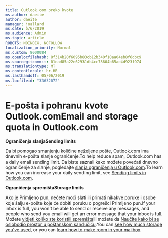 ```yaml
---
title: Outlook.com preko kvote
ms.author: daeite
author: daeite
manager: joallard
ms.date: 5/6/2019
ms.audience: Admin
ms.topic: article
ROBOTS: NOINDEX, NOFOLLOW
localization_priority: Normal
ms.custom: 8000084
ms.openlocfilehash: 8f314b20f6095b83cb12b340f10aa04eb8f6dbc9
ms.sourcegitcommit: 01ead85a22e62931db4cc73604b65ae4d923f974
ms.translationtype: MT
ms.contentlocale: hr-HR
ms.lasthandoff: 05/06/2019
ms.locfileid: "33632072"
---
```

# <a name="email-and-storage-quota-in-outlookcom"></a><span data-ttu-id="23a32-102">E-pošta i pohranu kvote Outlook.com</span><span class="sxs-lookup"><span data-stu-id="23a32-102">Email and storage quota in Outlook.com</span></span>

<span data-ttu-id="23a32-103">**Ograničenja slanja**</span><span class="sxs-lookup"><span data-stu-id="23a32-103">**Sending limits**</span></span>

<span data-ttu-id="23a32-104">Da bi pomogao smanjenju količine neželjene pošte, Outlook.com ima dnevnih e-pošta slanje ograničenje.</span><span class="sxs-lookup"><span data-stu-id="23a32-104">To help reduce spam, Outlook.com has a daily email sending limit.</span></span> <span data-ttu-id="23a32-105">Da biste saznali kako možete povećati dnevno ograničenje za slanje, pogledajte [slanja ograničenja u Outlook.com](https://support.office.com/article/279ee200-594c-40f0-9ec8-bb6af7735c2e).</span><span class="sxs-lookup"><span data-stu-id="23a32-105">To learn how you can increase your daily sending limit, see [Sending limits in Outlook.com](https://support.office.com/article/279ee200-594c-40f0-9ec8-bb6af7735c2e).</span></span>

<span data-ttu-id="23a32-106">**Ograničenja spremišta**</span><span class="sxs-lookup"><span data-stu-id="23a32-106">**Storage limits**</span></span>

<span data-ttu-id="23a32-107">Ako je Primljeno pun, nećete moći slati ili primati nikakve poruke i osobe koje šalju e-pošte koje će dobiti poruku o pogrešci Primljeno pun.</span><span class="sxs-lookup"><span data-stu-id="23a32-107">If your inbox is full, you won't be able to send or receive any messages, and people who send you email will get an error message that your inbox is full.</span></span> <span data-ttu-id="23a32-108">Možete [vidjeti koliko ste koristili spremišta](https://go.microsoft.com/fwlink/?linkid=2052089)ili možete da [Naučite kako bi se oslobodio prostor u poštanskom sandučiću](https://support.office.com/article/7ac99134-69e5-4619-ac0b-2d313bba5e9e).</span><span class="sxs-lookup"><span data-stu-id="23a32-108">You can [see how much storage you've used](https://go.microsoft.com/fwlink/?linkid=2052089), or you can [learn how to make room in your mailbox](https://support.office.com/article/7ac99134-69e5-4619-ac0b-2d313bba5e9e).</span></span>